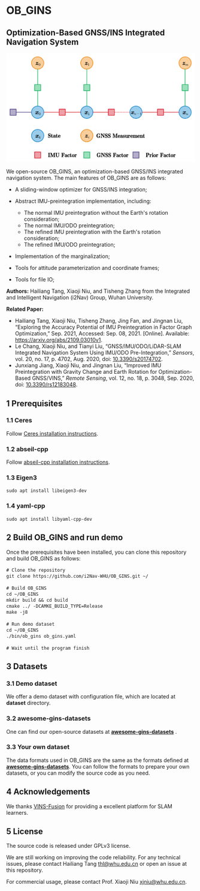 # OB_GINS

## Optimization-Based GNSS/INS Integrated Navigation System

<img src="resource/OB_GINS.png" alt="OB_GINS" style="zoom:80%;" />

We open-source OB_GINS, an optimization-based GNSS/INS integrated navigation system. The main features of OB_GINS are as
follows:

- A sliding-window optimizer for GNSS/INS integration;

- Abstract IMU-preintegration implementation, including:
  - The normal IMU preintegration without the Earth's rotation consideration;
  - The normal IMU/ODO preintegration;
  - The refined IMU preintegration with the Earth's rotation consideration;
  - The refined IMU/ODO preintegration;
- Implementation of the marginalization;
- Tools for attitude parameterization and coordinate frames;
- Tools for file IO;

**Authors:** Hailiang Tang, Xiaoji Niu, and Tisheng Zhang from the Integrated and Intelligent Navigation (i2Nav) Group,
Wuhan University.

**Related Paper:**

- Hailiang Tang, Xiaoji Niu, Tisheng Zhang, Jing Fan, and Jingnan Liu, “Exploring the Accuracy Potential of IMU
  Preintegration in Factor Graph Optimization,” Sep. 2021, Accessed: Sep. 08, 2021. [Online].
  Available: https://arxiv.org/abs/2109.03010v1.
- Le Chang, Xiaoji Niu, and Tianyi Liu, “GNSS/IMU/ODO/LiDAR-SLAM Integrated Navigation System Using IMU/ODO
  Pre-Integration,” *Sensors*, vol. 20, no. 17, p. 4702, Aug. 2020,
  doi: [10.3390/s20174702](https://doi.org/10.3390/s20174702).
- Junxiang Jiang, Xiaoji Niu, and Jingnan Liu, “Improved IMU Preintegration with Gravity Change and Earth Rotation for
  Optimization-Based GNSS/VINS,” *Remote Sensing*, vol. 12, no. 18, p. 3048, Sep. 2020,
  doi: [10.3390/rs12183048](https://doi.org/10.3390/rs12183048).

## 1 Prerequisites

### 1.1 Ceres

Follow [Ceres installation instructions](http://ceres-solver.org/installation.html).

### 1.2 abseil-cpp

Follow [abseil-cpp installation instructions](https://abseil.io/docs/cpp/quickstart-cmake.html).

### 1.3 Eigen3

```
sudo apt install libeigen3-dev
```

### 1.4 yaml-cpp

```
sudo apt install libyaml-cpp-dev
```

## 2 Build OB_GINS and run demo

Once the prerequisites have been installed, you can clone this repository and build OB_GINS as follows:

```
# Clone the repository
git clone https://github.com/i2Nav-WHU/OB_GINS.git ~/

# Build OB_GINS
cd ~/OB_GINS
mkdir build && cd build
cmake ../ -DCAMKE_BUILD_TYPE=Release
make -j8

# Run demo dataset
cd ~/OB_GINS
./bin/ob_gins ob_gins.yaml

# Wait until the program finish
```

## 3 Datasets

### 3.1 Demo dataset

We offer a demo dataset with configuration file, which are located at **dataset** directory.

### 3.2 awesome-gins-datasets

One can find our open-source datasets at **[awesome-gins-datasets](https://github.com/i2Nav-WHU/awesome-gins-datasets)**
.

### 3.3 Your own dataset

The data formats used in OB_GINS are the same as the formats defined
at **[awesome-gins-datasets](https://github.com/i2Nav-WHU/awesome-gins-datasets)**. You can follow the formats to
prepare your own datasets, or you can modify the source code as you need.

## 4 Acknowledgements

We thanks [VINS-Fusion](https://github.com/HKUST-Aerial-Robotics/VINS-Fusion) for providing a excellent platform for
SLAM learners.

## 5 License

The source code is released under GPLv3 license.

We are still working on improving the code reliability. For any technical issues, please contact Hailiang
Tang <thl@whu.edu.cn> or open an issue at this repository.

For commercial usage, please contact Prof. Xiaoji Niu <xjniu@whu.edu.cn>.
